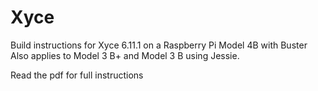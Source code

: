 # Xyce
Build instructions for Xyce 6.11.1 on a Raspberry Pi Model 4B with Buster
Also applies to Model 3 B+ and Model 3 B using Jessie.

Read the pdf for full instructions

